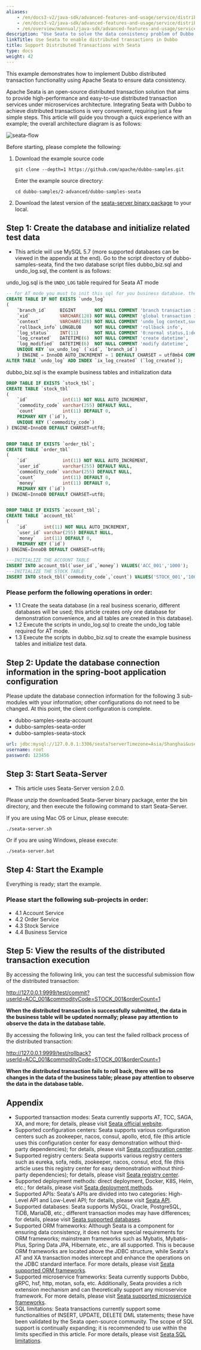 ```yaml
---
aliases:
    - /en/docs3-v2/java-sdk/advanced-features-and-usage/service/distributed-transaction/
    - /en/docs3-v2/java-sdk/advanced-features-and-usage/service/distributed-transaction/
    - /en/overview/mannual/java-sdk/advanced-features-and-usage/service/distributed-transaction/
description: "Use Seata to solve the data consistency problem of Dubbo services, supporting distributed transactions."
linkTitle: Use Seata to enable distributed transactions in Dubbo
title: Support Distributed Transactions with Seata
type: docs
weight: 42
---
```

This example demonstrates how to implement Dubbo distributed transaction functionality using Apache Seata to ensure data consistency.

Apache Seata is an open-source distributed transaction solution that aims to provide high-performance and easy-to-use distributed transaction services under microservices architecture. Integrating Seata with Dubbo to achieve distributed transactions is very convenient, requiring just a few simple steps. This article will guide you through a quick experience with an example; the overall architecture diagram is as follows:

![seata-flow](/imgs/docs3-v2/java-sdk/seata/flow.png)

Before starting, please complete the following:

1. Download the example source code
	```shell
	git clone --depth=1 https://github.com/apache/dubbo-samples.git
	```

	Enter the example source directory:
	```shell
	cd dubbo-samples/2-advanced/dubbo-samples-seata
	```

2. Download the latest version of the [seata-server binary package](https://seata.apache.org/zh-cn/unversioned/download/seata-server) to your local.

## Step 1: Create the database and initialize related test data
- This article will use MySQL 5.7 (more supported databases can be viewed in the appendix at the end).
Go to the script directory of dubbo-samples-seata, find the two database script files dubbo_biz.sql and undo_log.sql, the content is as follows:

undo_log.sql is the `UNDO_LOG` table required for Seata AT mode
```sql
-- for AT mode you must to init this sql for you business database. the seata server not need it.
CREATE TABLE IF NOT EXISTS `undo_log`
(
    `branch_id`     BIGINT       NOT NULL COMMENT 'branch transaction id',
    `xid`           VARCHAR(128) NOT NULL COMMENT 'global transaction id',
    `context`       VARCHAR(128) NOT NULL COMMENT 'undo_log context,such as serialization',
    `rollback_info` LONGBLOB     NOT NULL COMMENT 'rollback info',
    `log_status`    INT(11)      NOT NULL COMMENT '0:normal status,1:defense status',
    `log_created`   DATETIME(6)  NOT NULL COMMENT 'create datetime',
    `log_modified`  DATETIME(6)  NOT NULL COMMENT 'modify datetime',
    UNIQUE KEY `ux_undo_log` (`xid`, `branch_id`)
    ) ENGINE = InnoDB AUTO_INCREMENT = 1 DEFAULT CHARSET = utf8mb4 COMMENT ='AT transaction mode undo table';
ALTER TABLE `undo_log` ADD INDEX `ix_log_created` (`log_created`);

```
dubbo_biz.sql is the example business tables and initialization data

```sql
DROP TABLE IF EXISTS `stock_tbl`;
CREATE TABLE `stock_tbl`
(
    `id`             int(11) NOT NULL AUTO_INCREMENT,
    `commodity_code` varchar(255) DEFAULT NULL,
    `count`          int(11) DEFAULT 0,
    PRIMARY KEY (`id`),
    UNIQUE KEY (`commodity_code`)
) ENGINE=InnoDB DEFAULT CHARSET=utf8;


DROP TABLE IF EXISTS `order_tbl`;
CREATE TABLE `order_tbl`
(
    `id`             int(11) NOT NULL AUTO_INCREMENT,
    `user_id`        varchar(255) DEFAULT NULL,
    `commodity_code` varchar(255) DEFAULT NULL,
    `count`          int(11) DEFAULT 0,
    `money`          int(11) DEFAULT 0,
    PRIMARY KEY (`id`)
) ENGINE=InnoDB DEFAULT CHARSET=utf8;


DROP TABLE IF EXISTS `account_tbl`;
CREATE TABLE `account_tbl`
(
    `id`      int(11) NOT NULL AUTO_INCREMENT,
    `user_id` varchar(255) DEFAULT NULL,
    `money`   int(11) DEFAULT 0,
    PRIMARY KEY (`id`)
) ENGINE=InnoDB DEFAULT CHARSET=utf8;

---INITIALIZE THE ACCOUNT TABLE
INSERT INTO account_tbl(`user_id`,`money`) VALUES('ACC_001','1000');
---INITIALIZE THE STOCK TABLE
INSERT INTO stock_tbl(`commodity_code`,`count`) VALUES('STOCK_001','100');

```
### Please perform the following operations in order:
* 1.1 Create the seata database (in a real business scenario, different databases will be used; this article creates only one database for demonstration convenience, and all tables are created in this database).
* 1.2 Execute the scripts in undo_log.sql to create the undo_log table required for AT mode.
* 1.3 Execute the scripts in dubbo_biz.sql to create the example business tables and initialize test data.

## Step 2: Update the database connection information in the spring-boot application configuration

Please update the database connection information for the following 3 sub-modules with your information; other configurations do not need to be changed. At this point, the client configuration is complete.

* dubbo-samples-seata-account
* dubbo-samples-seata-order
* dubbo-samples-seata-stock
```yaml
url: jdbc:mysql://127.0.0.1:3306/seata?serverTimezone=Asia/Shanghai&useSSL=false&useUnicode=true&characterEncoding=utf8&zeroDateTimeBehavior=convertToNull&useOldAliasMetadataBehavior=true
username: root
password: 123456
```

## Step 3: Start Seata-Server
- This article uses Seata-Server version 2.0.0.

Please unzip the downloaded Seata-Server binary package, enter the bin directory, and then execute the following command to start Seata-Server.

If you are using Mac OS or Linux, please execute:
```
./seata-server.sh
```
Or if you are using Windows, please execute:
```
./seata-server.bat
```

## Step 4: Start the Example

Everything is ready; start the example.

### Please start the following sub-projects in order:
* 4.1 Account Service
* 4.2 Order Service
* 4.3 Stock Service
* 4.4 Business Service

## Step 5: View the results of the distributed transaction execution
By accessing the following link, you can test the successful submission flow of the distributed transaction:

http://127.0.0.1:9999/test/commit?userId=ACC_001&commodityCode=STOCK_001&orderCount=1

**When the distributed transaction is successfully submitted, the data in the business table will be updated normally; please pay attention to observe the data in the database table.**

By accessing the following link, you can test the failed rollback process of the distributed transaction:

http://127.0.0.1:9999/test/rollback?userId=ACC_001&commodityCode=STOCK_001&orderCount=1

**When the distributed transaction fails to roll back, there will be no changes in the data of the business table; please pay attention to observe the data in the database table.**

## Appendix
* Supported transaction modes: Seata currently supports AT, TCC, SAGA, XA, and more; for details, please visit [Seata official website](https://seata.apache.org/zh-cn/docs/user/mode/at).
* Supported configuration centers: Seata supports various configuration centers such as zookeeper, nacos, consul, apollo, etcd, file (this article uses this configuration center for easy demonstration without third-party dependencies); for details, please visit [Seata configuration center](https://seata.apache.org/zh-cn/docs/user/configuration/).
* Supported registry centers: Seata supports various registry centers such as eureka, sofa, redis, zookeeper, nacos, consul, etcd, file (this article uses this registry center for easy demonstration without third-party dependencies); for details, please visit [Seata registry center](https://seata.apache.org/zh-cn/docs/user/registry/).
* Supported deployment methods: direct deployment, Docker, K8S, Helm, etc.; for details, please visit [Seata deployment methods](https://seata.apache.org/zh-cn/docs/ops/deploy-guide-beginner).
* Supported APIs: Seata's APIs are divided into two categories: High-Level API and Low-Level API; for details, please visit [Seata API](https://seata.apache.org/zh-cn/docs/user/api).
* Supported databases: Seata supports MySQL, Oracle, PostgreSQL, TiDB, MariaDB, etc.; different transaction modes may have differences; for details, please visit [Seata supported databases](https://seata.apache.org/zh-cn/docs/user/datasource).
* Supported ORM frameworks: Although Seata is a component for ensuring data consistency, it does not have special requirements for ORM frameworks; mainstream frameworks such as Mybatis, Mybatis-Plus, Spring Data JPA, Hibernate, etc., are all supported. This is because ORM frameworks are located above the JDBC structure, while Seata's AT and XA transaction modes intercept and enhance the operations on the JDBC standard interface. For more details, please visit [Seata supported ORM frameworks](https://seata.apache.org/zh-cn/docs/user/ormframework).
* Supported microservice frameworks: Seata currently supports Dubbo, gRPC, hsf, http, motan, sofa, etc. Additionally, Seata provides a rich extension mechanism and can theoretically support any microservice framework. For more details, please visit [Seata supported microservice frameworks](https://seata.apache.org/zh-cn/docs/user/microservice).
* SQL limitations: Seata transactions currently support some functionalities of INSERT, UPDATE, DELETE DML statements; these have been validated by the Seata open-source community. The scope of SQL support is continually expanding; it is recommended to use within the limits specified in this article. For more details, please visit [Seata SQL limitations](https://seata.apache.org/zh-cn/docs/user/sqlreference/sql-restrictions).

